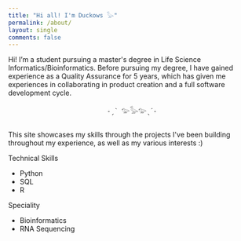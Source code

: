 ```yaml
---
title: "Hi all! I'm Duckows 𓅭"
permalink: /about/
layout: single
comments: false
---
```


Hi! I’m a student pursuing a master's degree in Life Science Informatics/Bioinformatics. Before pursuing my degree, I have gained experience as a Quality Assurance for 5 years, which has given me experiences in collaborating in product creation and a full software development cycle.
<br>
<div style="text-align: center;">
  <pre>
˗ˏˋ 𓅰𓅭𓅰ˎˊ˗
  </pre>
</div>
This site showcases my skills through the projects I've been building throughout my experience, as well as my various interests :)

Technical Skills
- Python
- SQL
- R

Speciality
- Bioinformatics
- RNA Sequencing